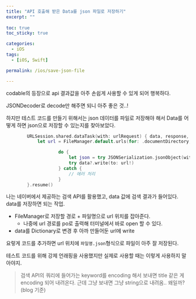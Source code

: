 ```yaml
---
title: "API 호출해 받은 Data를 json 파일로 저장하기"
excerpt: ""
  
toc: true
toc_sticky: true

categories:
  - iOS
tags:
  - [iOS, Swift]

permalink: /ios/save-json-file

---
```


codable의 등장으로 api 결과값을 아주 손쉽게 사용할 수 있게 되어 행복하다.

JSONDecoder로 decode만 해주면 되니 아주 좋은 것..!

하지만 테스트 코드를 만들기 위해서는 json 데이터를 파일로 저장해야 해서 Data를 어떻게 하면 json으로 저장할 수 있는지를 찾아보았다.

```swift
        URLSession.shared.dataTask(with: urlRequest) { data, response, error in
            let url = FileManager.default.urls(for: .documentDirectory, in: .userDomainMask).first?.appendingPathComponent("파일명.json")

                    do {
                        let json = try JSONSerialization.jsonObject(with: data!, options: []) as? [String : Any]
                        try data?.write(to: url!)
                    } catch {
                        // 에러 처리
                    }
        }.resume()
```

나는 네이버에서 제공하는 검색 API를 활용했고, data 값에 검색 결과가 들어있다. data를 저장하면 되는 작업.

- FileManager로 저장할 경로 + 파일명으로 url 위치를 잡아준다.
   - 나중에 url 경로를 po로 출력해 터미널에서 바로 open 할 수 있다.
- data를 Dictionary로 변경 후 아까 만들어둔 url에 write

요렇게 코드를 추가하면 url 위치에 `파일명.json`형식으로 파일이 아주 잘 저장된다.

테스트 코드를 위해 강제 언래핑을 사용했지만 실제로 사용할 때는 이렇게 사용하지 말아야지.

> 검색 API의 쿼리에 들어가는 keyword를 encoding 해서 보내면 title 같은 게 encoding 되어 내려온다. 근데 그냥 보내면 그냥 string으로 내려옴.. 왜일까? (blog 기준)
